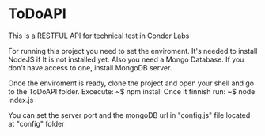 # ToDoAPI
This is a RESTFUL API for technical test in Condor Labs

For running this project you need to set the enviroment.
It's needed to install NodeJS if It is not installed yet.
Also you need a Mongo Database. If you don't have access to one, install MongoDB server.

Once the enviroment is ready, clone the project and open your shell and go to the ToDoAPI folder.
Excecute:
~$ npm install
Once it finnish run:
~$ node index.js

You can set the server port and the mongoDB url in "config.js" file located at "config" folder
